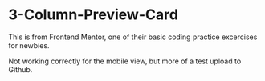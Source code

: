 # 3-Column-Preview-Card

This is from Frontend Mentor, one of their basic coding practice excercises for newbies.

Not working correctly for the mobile view, but more of a test upload to Github.
